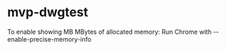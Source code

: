 # mvp-dwgtest

To enable showing MB MBytes of allocated memory:
 Run Chrome with --enable-precise-memory-info